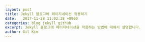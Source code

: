 ```yaml
---
layout: post
title: Jekyll 블로그에 페이지네이션 적용하기
date:   2017-11-28 11:02:38 +0900
categories: blog jekyll github
excerpt: Jekyll 블로그에 페이지네이션을 적용하는 방법에 대해서 설명합니다.
author: Gil Kim
---
```

